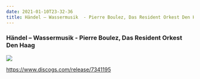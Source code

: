 ```yaml
---
date: 2021-01-10T23-32-36
title: Händel – Wassermusik  - Pierre Boulez, Das Resident Orkest Den Haag
---
```

### Händel – Wassermusik  - Pierre Boulez, Das Resident Orkest Den Haag

![](dayone-moment://4C0679718D0A499EA052C2B8C5EE1508)

https://www.discogs.com/release/7341195
